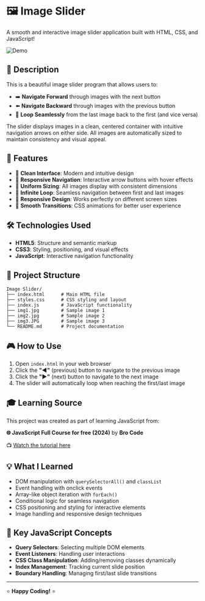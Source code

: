 # 🖼️ Image Slider

A smooth and interactive image slider application built with HTML, CSS, and JavaScript!

![Demo](demo.gif)

## 📝 Description

This is a beautiful image slider program that allows users to:

- ➡️ **Navigate Forward** through images with the next button
- ⬅️ **Navigate Backward** through images with the previous button
- 🔄 **Loop Seamlessly** from the last image back to the first (and vice versa)

The slider displays images in a clean, centered container with intuitive navigation arrows on either side. All images are automatically sized to maintain consistency and visual appeal.

## 🚀 Features

- 🎯 **Clean Interface**: Modern and intuitive design
- 🎨 **Responsive Navigation**: Interactive arrow buttons with hover effects
- 📐 **Uniform Sizing**: All images display with consistent dimensions
- 🔄 **Infinite Loop**: Seamless navigation between first and last images
- 📱 **Responsive Design**: Works perfectly on different screen sizes
- 💫 **Smooth Transitions**: CSS animations for better user experience

## 🛠️ Technologies Used

- **HTML5**: Structure and semantic markup
- **CSS3**: Styling, positioning, and visual effects
- **JavaScript**: Interactive navigation functionality

## 📁 Project Structure

```
Image Slider/
├── index.html      # Main HTML file
├── styles.css      # CSS styling and layout
├── index.js        # JavaScript functionality
├── img1.jpg        # Sample image 1
├── img2.jpg        # Sample image 2
├── img3.JPG        # Sample image 3
└── README.md       # Project documentation
```

## 🎮 How to Use

1. Open `index.html` in your web browser
2. Click the **"◄"** (previous) button to navigate to the previous image
3. Click the **"►"** (next) button to navigate to the next image
4. The slider will automatically loop when reaching the first/last image

## 🎓 Learning Source

This project was created as part of learning JavaScript from:

**🌐 JavaScript Full Course for free (2024)** by **Bro Code**

📺 [Watch the tutorial here](https://www.youtube.com/watch?v=lfmg-EJ8gm4)

## 💡 What I Learned

- DOM manipulation with `querySelectorAll()` and `classList`
- Event handling with onclick events
- Array-like object iteration with `forEach()`
- Conditional logic for seamless navigation
- CSS positioning and styling for interactive elements
- Image handling and responsive design techniques

## 🔧 Key JavaScript Concepts

- **Query Selectors**: Selecting multiple DOM elements
- **Event Listeners**: Handling user interactions
- **CSS Class Manipulation**: Adding/removing classes dynamically
- **Index Management**: Tracking current slide position
- **Boundary Handling**: Managing first/last slide transitions

---

⭐ **Happy Coding!** ⭐
